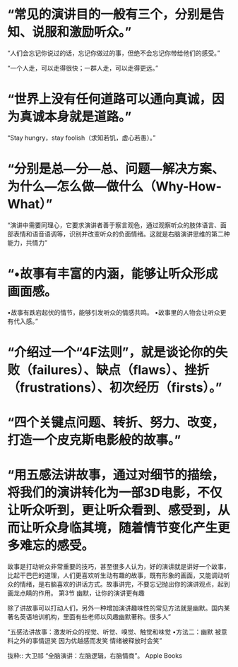 # “常见的演讲目的一般有三个，分别是告知、说服和激励听众。”

“人们会忘记你说过的话，忘记你做过的事，但绝不会忘记你带给他们的感受。”

“一个人走，可以走得很快；一群人走，可以走得更远。”

# “世界上没有任何道路可以通向真诚，因为真诚本身就是道路。”

“Stay hungry，stay foolish（求知若饥，虚心若愚）。”

# “分别是总—分—总、问题—解决方案、为什么—怎么做—做什么（Why-How-What）”

“演讲中需要同理心，它要求演讲者善于察言观色，通过观察听众的肢体语言、面部表情和语音语调等，识别并改变听众的负面情绪。这就是右脑演讲思维的第二种能力，共情力”

 # “•故事有丰富的内涵，能够让听众形成画面感。
•故事有跌宕起伏的情节，能够引发听众的情感共鸣。
•故事里的人物会让听众更有代入感。”

# “介绍过一个“4F法则”，就是谈论你的失败（failures）、缺点（flaws）、挫折（frustrations）、初次经历（firsts）。”

# “四个关键点问题、转折、努力、改变，打造一个皮克斯电影般的故事。”

# “用五感法讲故事，通过对细节的描绘，将我们的演讲转化为一部3D电影，不仅让听众听到，更让听众看到、感受到，从而让听众身临其境，随着情节变化产生更多难忘的感受。
故事是打动听众非常重要的技巧，甚至很多人认为，好的演讲就是讲好一个故事，比起干巴巴的道理，人们更喜欢听生动有趣的故事，既有形象的画面，又能调动听众的情绪，是右脑喜欢的讲话方式。故事讲完，不要忘记抛出你的演讲观点，起到画龙点睛的作用。
第3节 幽默，让你的演讲更有趣

除了讲故事可以打动人们，另外一种增加演讲趣味性的常见方法就是幽默。国内某著名英语培训机构，里面有些老师以风趣幽默著称。很多人”

“五感法讲故事：激发听众的视觉、听觉、嗅觉、触觉和味觉
•方法二：幽默
被意料之外的事情逗笑
因为优越感而发笑
情绪被释放时会笑”

抜粋:: 大卫祁  “全脑演讲：左脑逻辑，右脑情商”。 Apple Books  
